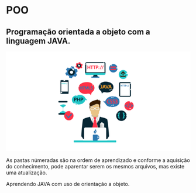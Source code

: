 # POO
## Programação orientada a objeto com a linguagem JAVA. 


![logo das linguagens e aprendizados](https://github.com/jtn-san/logica/blob/master/Linguagem.png)

As pastas númeradas são na ordem de aprendizado e conforme a aquisição do conhecimento, pode aparentar serem os mesmos arquivos, mas existe uma atualização. 

Aprendendo JAVA com uso de orientação a objeto.
